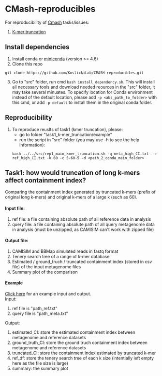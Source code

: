 # CMash-reproducibles
For reproducibility of [Cmash](https://github.com/dkoslicki/CMash) tasks/issues:
1. [K-mer truncation](https://github.com/dkoslicki/CMash/issues/20)

## Install dependencies  
1. Install conda or [miniconda](https://docs.conda.io/projects/conda/en/latest/user-guide/install/) (version >= 4.6)  
2. Clone this repo
```
git clone https://github.com/KoslickiLab/CMASH-reproducibles.git
```
3. Go to "src" folder, run cmd `bash install_dependency.sh`. This will install all necessary tools and download needed reources in the "src" folder, it may take several minuates. To specify location for Conda environment instead of the default location, please add `-p <abs_path_to_folder>` with this cmd, or add `-p default` to install them in the original conda folder.  

## Reproducibility
1. To reproduce reuslts of task1 (kmer truncation), please:  
   - go to folder "task1_k-mer_truncation/example"
   - run the script in "src" folder (you may use -h to see the help information):  
   ```
   bash ../../src/rep1_main_kmer_truncation.sh -q meta_high_CI.txt  -r ref_high_CI.txt -k 60 -c 5-60-5 -d <path_2_conda_main_folder>
   ```

## Task1: how would truncation of long k-mers affect containment index?
Comparing the containment index generated by truncated k-mers (prefix of original long k-mers) and original k-mers of a large k (such as 60).

#### Input file:
1. ref file: a file containing absolute path of all reference data in analysis
2. query file: a file containing absolute path of all query metagenome data in analysis (must be unzipped, as CAMISIM can't work with zipped file)

#### Output file:
1. CAMISIM and BBMap simulated reads in fastq format
2. Tenery search tree of a range of k-mer database
3. Estimated / ground_truch / truncated containment index (stored in csv file) of the input metagenome files
4. Summary plot of the comparison

#### Example
[Click here](https://github.com/KoslickiLab/CMASH-reproducibles/tree/master/task1_K-mer_truncation/example) for an example input and output.  
Input:
1. ref file is "path_ref.txt"
2. query file is "path_meta.txt"

Output:
1. estimated_CI: store the estimated containment index between metagenome and reference datasets
2. ground_truth_CI: store the ground truch containment index between metagenome and reference datasets
3. truncated_CI: store the containment index estimated by truncated k-mer
4. ref_df: store the tenery search tree of each k size (intentially left empty here as the file size is large)
5. summary: the summary plot



